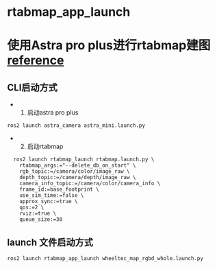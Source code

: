 # rtabmap_app_launch

# 使用Astra pro plus进行rtabmap建图[reference](https://blog.csdn.net/weixin_45007300/article/details/133931877)

## CLI启动方式

- 1. 启动astra pro plus

```bashrc
ros2 launch astra_camera astra_mini.launch.py
```

- 2. 启动rtabmap

```bashrc
  ros2 launch rtabmap_launch rtabmap.launch.py \
    rtabmap_args:="--delete_db_on_start" \
    rgb_topic:=/camera/color/image_raw \
    depth_topic:=/camera/depth/image_raw \
    camera_info_topic:=/camera/color/camera_info \
    frame_id:=base_footprint \
    use_sim_time:=false \
    approx_sync:=true \
    qos:=2 \
    rviz:=true \
    queue_size:=30
```

## launch 文件启动方式
```bashrc
ros2 launch rtabmap_app_launch wheeltec_map_rgbd_whole.launch.py
```
